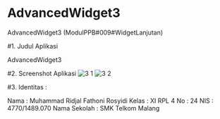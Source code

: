 # AdvancedWidget3
AdvancedWidget3 (ModulPPB#009#WidgetLanjutan)

#1. Judul Aplikasi

AdvancedWidget3

#2. Screenshot Aplikasi
![3 1](https://cloud.githubusercontent.com/assets/21316966/18820878/7eb248e0-83cb-11e6-9ff2-b41689c79910.png)
![3 2](https://cloud.githubusercontent.com/assets/21316966/18820879/7ee2dbae-83cb-11e6-8986-0a7cbdd7a8b0.png)

#3. Identitas :

Nama : Muhammad Ridjal Fathoni Rosyidi 
Kelas : XI RPL 4 
No : 24 
NIS : 4770/1489.070 
Nama Sekolah : SMK Telkom Malang

